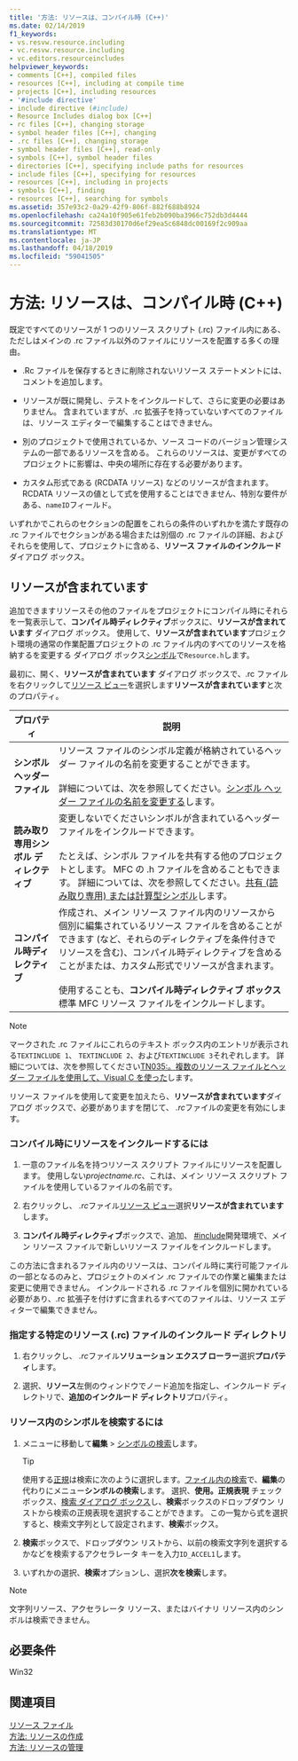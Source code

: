 ```yaml
---
title: '方法: リソースは、コンパイル時 (C++)'
ms.date: 02/14/2019
f1_keywords:
- vs.resvw.resource.including
- vc.resvw.resource.including
- vc.editors.resourceincludes
helpviewer_keywords:
- comments [C++], compiled files
- resources [C++], including at compile time
- projects [C++], including resources
- '#include directive'
- include directive (#include)
- Resource Includes dialog box [C++]
- rc files [C++], changing storage
- symbol header files [C++], changing
- .rc files [C++], changing storage
- symbol header files [C++], read-only
- symbols [C++], symbol header files
- directories [C++], specifying include paths for resources
- include files [C++], specifying for resources
- resources [C++], including in projects
- symbols [C++], finding
- resources [C++], searching for symbols
ms.assetid: 357e93c2-0a29-42f9-806f-882f688b8924
ms.openlocfilehash: ca24a10f905e61feb2b090ba3966c752db3d4444
ms.sourcegitcommit: 72583d30170d6ef29ea5c6848dc00169f2c909aa
ms.translationtype: MT
ms.contentlocale: ja-JP
ms.lasthandoff: 04/18/2019
ms.locfileid: "59041505"
---
```

# <a name="how-to-include-resources-at-compile-time-c"></a>方法: リソースは、コンパイル時 (C++)

既定ですべてのリソースが 1 つのリソース スクリプト (.rc) ファイル内にある、ただしはメインの .rc ファイル以外のファイルにリソースを配置する多くの理由。

- .Rc ファイルを保存するときに削除されないリソース ステートメントには、コメントを追加します。

- リソースが既に開発し、テストをインクルードして、さらに変更の必要はありません。 含まれていますが、.rc 拡張子を持っていないすべてのファイルは、リソース エディターで編集することはできません。

- 別のプロジェクトで使用されているか、ソース コードのバージョン管理システムの一部であるリソースを含める。 これらのリソースは、変更がすべてのプロジェクトに影響は、中央の場所に存在する必要があります。

- カスタム形式である (RCDATA リソース) などのリソースが含まれます。 RCDATA リソースの値として式を使用することはできません、特別な要件がある、`nameID`フィールド。

いずれかでこれらのセクションの配置をこれらの条件のいずれかを満たす既存の .rc ファイルでセクションがある場合または別個の .rc ファイルの詳細、およびそれらを使用して、プロジェクトに含める、**リソース ファイルのインクルード** ダイアログ ボックス。

## <a name="resource-includes"></a>リソースが含まれています

追加できますリソースその他のファイルをプロジェクトにコンパイル時にそれらを一覧表示して、**コンパイル時ディレクティブ**ボックスに、**リソースが含まれています** ダイアログ ボックス。 使用して、**リソースが含まれています**プロジェクト環境の通常の作業配置プロジェクトの .rc ファイル内のすべてのリソースを格納するを変更する ダイアログ ボックス[シンボル](../windows/symbols-resource-identifiers.md)で`Resource.h`します。

最初に、開く、**リソースが含まれています** ダイアログ ボックスで、.rc ファイルを右クリックして[リソース ビュー](how-to-create-a-resource-script-file.md#create-resources)を選択します**リソースが含まれています**と次のプロパティ。

| プロパティ | 説明 |
|---|---|
| **シンボル ヘッダー ファイル** | リソース ファイルのシンボル定義が格納されているヘッダー ファイルの名前を変更することができます。<br/><br/>詳細については、次を参照してください。[シンボル ヘッダー ファイルの名前を変更する](../windows/changing-the-names-of-symbol-header-files.md)します。 |
| **読み取り専用シンボル ディレクティブ** | 変更しないでくださいシンボルが含まれているヘッダー ファイルをインクルードできます。<br/><br/>たとえば、シンボル ファイルを共有する他のプロジェクトとします。 MFC の .h ファイルを含めることもできます。 詳細については、次を参照してください。[共有 (読み取り専用) または計算型シンボル](../windows/including-shared-read-only-or-calculated-symbols.md)します。 |
| **コンパイル時ディレクティブ** | 作成され、メイン リソース ファイル内のリソースから個別に編集されているリソース ファイルを含めることができます (など、それらのディレクティブを条件付きでリソースを含む)、コンパイル時ディレクティブを含めることがまたは、カスタム形式でリソースが含まれます。<br/><br/>使用することも、**コンパイル時ディレクティブ ボックス**標準 MFC リソース ファイルをインクルードします。 |

> [!NOTE]
> マークされた .rc ファイルにこれらのテキスト ボックス内のエントリが表示される`TEXTINCLUDE 1`、 `TEXTINCLUDE 2`、および`TEXTINCLUDE 3`それぞれします。 詳細については、次を参照してください[TN035:。複数のリソース ファイルとヘッダー ファイルを使用して、Visual C を使った](../mfc/tn035-using-multiple-resource-files-and-header-files-with-visual-cpp.md)します。

リソース ファイルを使用して変更を加えたら、**リソースが含まれています**ダイアログ ボックスで、必要がありますを閉じて、 *.rc*ファイルの変更を有効にします。

### <a name="to-include-resources-in-your-project-at-compile-time"></a>コンパイル時にリソースをインクルードするには

1. 一意のファイル名を持つリソース スクリプト ファイルにリソースを配置します。 使用しない*projectname.rc*、これは、メイン リソース スクリプト ファイルを使用しているファイルの名前です。

1. 右クリックし、 *.rc*ファイル[リソース ビュー](how-to-create-a-resource-script-file.md#create-resources)選択**リソースが含まれています**します。

1. **コンパイル時ディレクティブ**ボックスで、追加、 [#include](../preprocessor/hash-include-directive-c-cpp.md)開発環境で、メイン リソース ファイルで新しいリソース ファイルをインクルードします。

この方法に含まれるファイル内のリソースは、コンパイル時に実行可能ファイルの一部となるのみと、プロジェクトのメイン .rc ファイルでの作業と編集または変更に使用できません。 インクルードされる .rc ファイルを個別に開かれている必要があり、.rc 拡張子を付けずに含まれるすべてのファイルは、リソース エディターで編集できません。

### <a name="to-specify-include-directories-for-a-specific-resource-rc-file"></a>指定する特定のリソース (.rc) ファイルのインクルード ディレクトリ

1. 右クリックし、 *.rc*ファイル**ソリューション エクスプ ローラー**選択**プロパティ**します。

1. 選択、**リソース**左側のウィンドウでノード追加を指定し、インクルード ディレクトリで、**追加のインクルード ディレクトリ**プロパティ。

### <a name="to-find-symbols-in-resources"></a>リソース内のシンボルを検索するには

1. メニューに移動して**編集** > [シンボルの検索](/visualstudio/ide/go-to)します。

   > [!TIP]
   > 使用する[正規](/visualstudio/ide/using-regular-expressions-in-visual-studio)は検索に次のように選択します。[ファイル内の検索](/visualstudio/ide/reference/find-command)で、**編集**の代わりにメニュー**シンボルの検索**します。 選択、**使用。正規表現** チェック ボックス、[検索 ダイアログ ボックス](/visualstudio/ide/finding-and-replacing-text)し、**検索**ボックスのドロップダウン リストから検索の正規表現を選択することができます。 この一覧から式を選択すると、検索文字列として設定されます、**検索**ボックス。

1. **検索**ボックスで、ドロップダウン リストから、以前の検索文字列を選択するかなどを検索するアクセラレータ キーを入力`ID_ACCEL1`します。

1. いずれかの選択、**検索**オプションし、選択**次を検索**します。

> [!NOTE]
> 文字列リソース、アクセラレータ リソース、またはバイナリ リソース内のシンボルは検索できません。

## <a name="requirements"></a>必要条件

Win32

## <a name="see-also"></a>関連項目

[リソース ファイル](../windows/resource-files-visual-studio.md)<br/>
[方法: リソースの作成](../windows/how-to-create-a-resource-script-file.md)<br/>
[方法: リソースの管理](../windows/how-to-copy-resources.md)<br/>